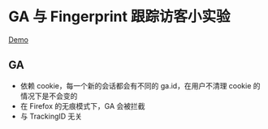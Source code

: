 # GA 与 Fingerprint 跟踪访客小实验


[Demo](https://kongkx.github.io/visitor-tracking-demo/)

## GA 

- 依赖 cookie，每一个新的会话都会有不同的 ga.id，在用户不清理 cookie 的情况下是不会变的
- 在 Firefox 的无痕模式下，GA 会被拦截
- 与 TrackingID 无关


